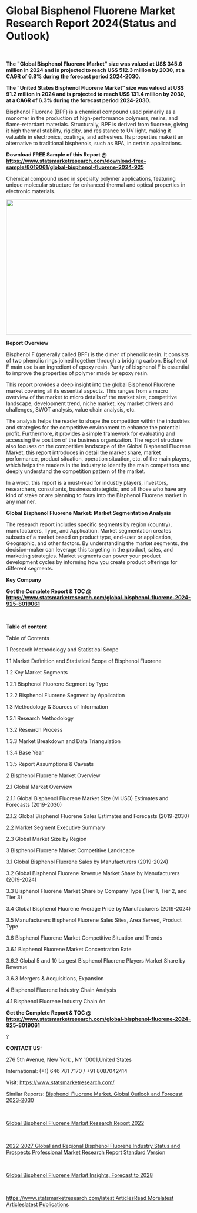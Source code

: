 <h1>Global Bisphenol Fluorene Market Research Report 2024(Status and Outlook)</h1><br/><p><strong>The "Global Bisphenol Fluorene Market" size was valued at US$ 345.6 million in 2024 and is projected to reach US$ 512.3 million by 2030, at a <strong>CAGR</strong> of 6.8% during the forecast period 2024-2030.</strong></p>
 
 
 
 <p><strong>The "United States Bisphenol Fluorene Market" size was valued at US$ 91.2 million in 2024 and is projected to reach US$ 131.4 million by 2030, at a <strong>CAGR</strong> of 6.3% during the forecast period 2024-2030.</strong></p>
 
 
 
 <p>Bisphenol Fluorene (BPF) is a chemical compound used primarily as a monomer in the production of high-performance polymers, resins, and flame-retardant materials. Structurally, BPF is derived from fluorene, giving it high thermal stability, rigidity, and resistance to UV light, making it valuable in electronics, coatings, and adhesives. Its properties make it an alternative to traditional bisphenols, such as BPA, in certain applications.</p>
 
 
 
 <p><strong>Download FREE Sample of this Report @ <a href="https://www.statsmarketresearch.com/download-free-sample/8019061/global-bisphenol-fluorene-2024-925">https://www.statsmarketresearch.com/download-free-sample/8019061/global-bisphenol-fluorene-2024-925</a></strong></p>
 
 
 
 <p>Chemical compound used in specialty polymer applications, featuring unique molecular structure for enhanced thermal and optical properties in electronic materials.</p>
 
 
 
 <p><img alt="" src="https://www.24marketreports.com/assets/report-images/BisphenolFluoreneMarket.png" style="height:366px; width:731px" /></p>
 
 
 
 <p><strong>Report Overview</strong></p>
 
 
 
 <p>Bisphenol F (generally called BPF) is the dimer of phenolic resin. It consists of two phenolic rings joined together through a bridging carbon. Bisphenol F main use is an ingredient of epoxy resin. Purity of bisphenol F is essential to improve the properties of polymer made by epoxy resin.</p>
 
 
 
 <p>This report provides a deep insight into the global Bisphenol Fluorene market covering all its essential aspects. This ranges from a macro overview of the market to micro details of the market size, competitive landscape, development trend, niche market, key market drivers and challenges, SWOT analysis, value chain analysis, etc.</p>
 
 
 
 <p>The analysis helps the reader to shape the competition within the industries and strategies for the competitive environment to enhance the potential profit. Furthermore, it provides a simple framework for evaluating and accessing the position of the business organization. The report structure also focuses on the competitive landscape of the Global Bisphenol Fluorene Market, this report introduces in detail the market share, market performance, product situation, operation situation, etc. of the main players, which helps the readers in the industry to identify the main competitors and deeply understand the competition pattern of the market.</p>
 
 
 
 <p>In a word, this report is a must-read for industry players, investors, researchers, consultants, business strategists, and all those who have any kind of stake or are planning to foray into the Bisphenol Fluorene market in any manner.</p>
 
 
 
 <p><strong>Global Bisphenol Fluorene Market: Market Segmentation Analysis</strong></p>
 
 
 
 <p>The research report includes specific segments by region (country), manufacturers, Type, and Application. Market segmentation creates subsets of a market based on product type, end-user or application, Geographic, and other factors. By understanding the market segments, the decision-maker can leverage this targeting in the product, sales, and marketing strategies. Market segments can power your product development cycles by informing how you create product offerings for different segments.</p>
 
 
 
 <p><strong>Key Company</strong></p>
 
 
 
 <div><b>Get the Complete Report & TOC @ <a href="https://www.statsmarketresearch.com/global-bisphenol-fluorene-2024-925-8019061">https://www.statsmarketresearch.com/global-bisphenol-fluorene-2024-925-8019061</a></b></div>
 
 
 
 <p><br />
 
 <b>Table of content</b></p>
 
 
 
 <p>Table of Contents<br />
 
 1 Research Methodology and Statistical Scope<br />
 
 1.1 Market Definition and Statistical Scope of Bisphenol Fluorene<br />
 
 1.2 Key Market Segments<br />
 
 1.2.1 Bisphenol Fluorene Segment by Type<br />
 
 1.2.2 Bisphenol Fluorene Segment by Application<br />
 
 1.3 Methodology & Sources of Information<br />
 
 1.3.1 Research Methodology<br />
 
 1.3.2 Research Process<br />
 
 1.3.3 Market Breakdown and Data Triangulation<br />
 
 1.3.4 Base Year<br />
 
 1.3.5 Report Assumptions & Caveats<br />
 
 2 Bisphenol Fluorene Market Overview<br />
 
 2.1 Global Market Overview<br />
 
 2.1.1 Global Bisphenol Fluorene Market Size (M USD) Estimates and Forecasts (2019-2030)<br />
 
 2.1.2 Global Bisphenol Fluorene Sales Estimates and Forecasts (2019-2030)<br />
 
 2.2 Market Segment Executive Summary<br />
 
 2.3 Global Market Size by Region<br />
 
 3 Bisphenol Fluorene Market Competitive Landscape<br />
 
 3.1 Global Bisphenol Fluorene Sales by Manufacturers (2019-2024)<br />
 
 3.2 Global Bisphenol Fluorene Revenue Market Share by Manufacturers (2019-2024)<br />
 
 3.3 Bisphenol Fluorene Market Share by Company Type (Tier 1, Tier 2, and Tier 3)<br />
 
 3.4 Global Bisphenol Fluorene Average Price by Manufacturers (2019-2024)<br />
 
 3.5 Manufacturers Bisphenol Fluorene Sales Sites, Area Served, Product Type<br />
 
 3.6 Bisphenol Fluorene Market Competitive Situation and Trends<br />
 
 3.6.1 Bisphenol Fluorene Market Concentration Rate<br />
 
 3.6.2 Global 5 and 10 Largest Bisphenol Fluorene Players Market Share by Revenue<br />
 
 3.6.3 Mergers & Acquisitions, Expansion<br />
 
 4 Bisphenol Fluorene Industry Chain Analysis<br />
 
 4.1 Bisphenol Fluorene Industry Chain An</p>
 
 
 
 <div><b>Get the Complete Report & TOC @ <a href="https://www.statsmarketresearch.com/global-bisphenol-fluorene-2024-925-8019061">https://www.statsmarketresearch.com/global-bisphenol-fluorene-2024-925-8019061</a></b></div>
 
 
 
 <p>? </p>
 
 
 
 <p><b>CONTACT US:</b><br />
 
 276 5th Avenue, New York , NY 10001,United States<br />
 
 International: (+1) 646 781 7170 / +91 8087042414<br />
 
 Visit: <a href="https://www.statsmarketresearch.com/">https://www.statsmarketresearch.com/</a><br />
 
 Similar Reports: <a href="https://www.statsmarketresearch.com/global-bisphenol-fluorene-2024-925-8019061">Bisphenol Fluorene Market, Global Outlook and Forecast 2023-2030</a><br />
 
 <br />
 
 <a href="https://www.statsmarketresearch.com/global-bisphenol-fluorene-2024-925-8019061">Global Bisphenol Fluorene Market Research Report 2022</a><br />
 
 <br />
 
 <a href="https://www.statsmarketresearch.com/global-bisphenol-fluorene-2024-925-8019061">2022-2027 Global and Regional Bisphenol Fluorene Industry Status and Prospects Professional Market Research Report Standard Version</a><br />
 
 <br />
 
 <a href="https://www.statsmarketresearch.com/global-bisphenol-fluorene-2024-925-8019061">Global Bisphenol Fluorene Market Insights, Forecast to 2028</a><br />
 
 <br />
 
 <a href="https://gyeongbokgung.com">https://www.statsmarketresearch.com/</a><a href="https://hallyeomaritime.com">latest Articles</a><a href="https://jingwansa.com">Read More</a><a href="https://nguoiviet.jp/">latest Articles</a><a href="https://www.intelmarketresearch.com/">latest Publications</a></p>